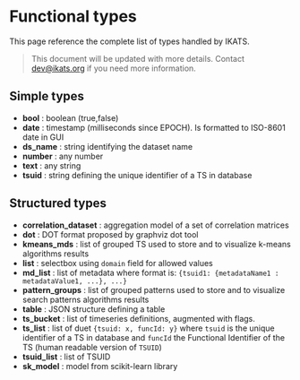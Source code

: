 # Functional types

This page reference the complete list of types handled by IKATS.

> This document will be updated with more details. Contact dev@ikats.org if you need more information.

## Simple types

* **bool** : boolean (true,false)
* **date** : timestamp (milliseconds since EPOCH). Is formatted to ISO-8601 date in GUI
* **ds_name** : string identifying the dataset name
* **number** : any number
* **text** : any string
* **tsuid** : string defining the unique identifier of a TS in database

## Structured types

* **correlation_dataset** : aggregation model of a set of correlation matrices
* **dot** : DOT format proposed by graphviz dot tool
* **kmeans_mds** : list of grouped TS used to store and to visualize k-means algorithms results
* **list** : selectbox using `domain` field for allowed values
* **md_list** : list of metadata where format is: `{tsuid1: {metadataName1 : metadataValue1, ...}, ...}`
* **pattern_groups** : list of grouped patterns used to store and to visualize search patterns algorithms results
* **table** : JSON structure defining a table
* **ts_bucket** : list of timeseries definitions, augmented with flags.
* **ts_list** : list of duet `{tsuid: x, funcId: y}` where `tsuid` is the unique identifier of a TS in database and `funcId` the Functional Identifier of the TS (human readable version of `TSUID`)
* **tsuid_list** : list of TSUID
* **sk_model** : model from scikit-learn library
